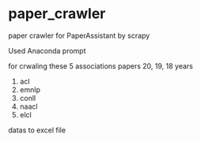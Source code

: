 # paper_crawler
paper crawler for PaperAssistant by scrapy

Used Anaconda prompt

for crwaling these 5 associations papers 20, 19, 18 years
1. acl
2. emnlp
3. conll
4. naacl
5. elcl

datas to excel file